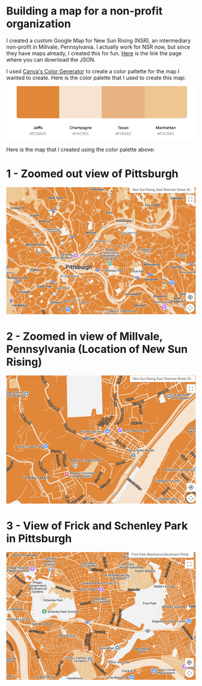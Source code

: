 # Building a map for a non-profit organization

I created a custom Google Map for New Sun Rising (NSR), an intermediary non-profit in Millvale, Pennsylvania. I actually work for NSR now, but since they have maps already, I created this for fun. [Here](https://mapstyle.withgoogle.com/) is the link the page where you can download the JSON. 

I used [Canva's Color Generator](https://www.canva.com/colors/color-palette-generator/) to create a color paltette for the map I wanted to create. Here is the color palette that I used to create this map:

![Map with color palette](map-ss.png)



Here is the map that I created using the color palette above: 

# 1 - Zoomed out view of Pittsburgh
![Pittsburgh](pghmap-ss.png)


# 2 - Zoomed in view of Millvale, Pennsylvania (Location of New Sun Rising)
![Millvale](millvalemap.png)

# 3 - View of Frick and Schenley Park in Pittsburgh

![Parks](parks.png)
